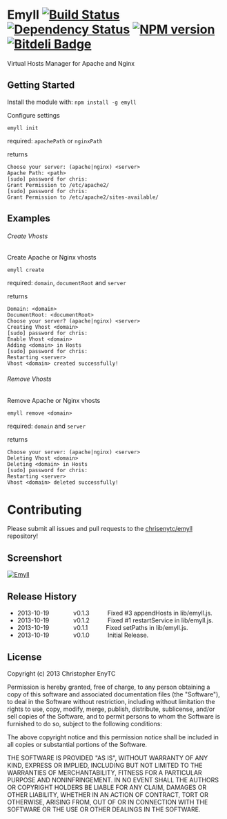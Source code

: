 # Emyll [![Build Status](https://secure.travis-ci.org/chrisenytc/emyll.png?branch=master)](http://travis-ci.org/chrisenytc/emyll) [![Dependency Status](https://gemnasium.com/chrisenytc/emyll.png)](https://gemnasium.com/chrisenytc/emyll) [![NPM version](https://badge.fury.io/js/emyll.png)](http://badge.fury.io/js/emyll) [![Bitdeli Badge](https://d2weczhvl823v0.cloudfront.net/chrisenytc/emyll/trend.png)](https://bitdeli.com/free "Bitdeli Badge")

Virtual Hosts Manager for Apache and Nginx

## Getting Started
Install the module with: `npm install -g emyll`

Configure settings

`emyll init`

required: `apachePath` or `nginxPath`

returns

```shell
Choose your server: (apache|nginx) <server>
Apache Path: <path>
[sudo] password for chris: 
Grant Permission to /etc/apache2/
[sudo] password for chris: 
Grant Permission to /etc/apache2/sites-available/
```

## Examples

###### Create Vhosts
Create Apache or Nginx vhosts

`emyll create`

required: `domain`, `documentRoot` and `server`

returns

```shell
Domain: <domain>
DocumentRoot: <documentRoot>
Choose your server? (apache|nginx) <server>
Creating Vhost <domain>
[sudo] password for chris: 
Enable Vhost <domain>
Adding <domain> in Hosts
[sudo] password for chris: 
Restarting <server>
Vhost <domain> created successfully!
```

###### Remove Vhosts
Remove Apache or Nginx vhosts

`emyll remove <domain>`

required: `domain` and `server`

returns

```shell
Choose your server: (apache|nginx) <server>
Deleting Vhost <domain>
Deleting <domain> in Hosts
[sudo] password for chris: 
Restarting <server>
Vhost <domain> deleted successfully!
```

# Contributing

Please submit all issues and pull requests to the [chrisenytc/emyll](http://github.com/chrisenytc/emyll) repository!

## Screenshort

[![Emyll](https://raw.github.com/chrisenytc/emyll/master/screenshort.png)](https://github.com/chrisenytc/emyll)

## Release History

 * 2013-10-19    v0.1.3   Fixed #3 appendHosts in lib/emyll.js.
 * 2013-10-19    v0.1.2   Fixed #1 restartService in lib/emyll.js.
 * 2013-10-19    v0.1.1   Fixed setPaths in lib/emyll.js.
 * 2013-10-19    v0.1.0   Initial Release.

## License
Copyright (c) 2013 Christopher EnyTC

Permission is hereby granted, free of charge, to any person
obtaining a copy of this software and associated documentation
files (the "Software"), to deal in the Software without
restriction, including without limitation the rights to use,
copy, modify, merge, publish, distribute, sublicense, and/or sell
copies of the Software, and to permit persons to whom the
Software is furnished to do so, subject to the following
conditions:

The above copyright notice and this permission notice shall be
included in all copies or substantial portions of the Software.

THE SOFTWARE IS PROVIDED "AS IS", WITHOUT WARRANTY OF ANY KIND,
EXPRESS OR IMPLIED, INCLUDING BUT NOT LIMITED TO THE WARRANTIES
OF MERCHANTABILITY, FITNESS FOR A PARTICULAR PURPOSE AND
NONINFRINGEMENT. IN NO EVENT SHALL THE AUTHORS OR COPYRIGHT
HOLDERS BE LIABLE FOR ANY CLAIM, DAMAGES OR OTHER LIABILITY,
WHETHER IN AN ACTION OF CONTRACT, TORT OR OTHERWISE, ARISING
FROM, OUT OF OR IN CONNECTION WITH THE SOFTWARE OR THE USE OR
OTHER DEALINGS IN THE SOFTWARE.